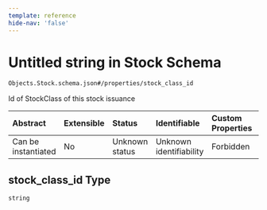 ```yaml
---
template: reference
hide-nav: 'false'
---
```


# Untitled string in Stock Schema

```txt
Objects.Stock.schema.json#/properties/stock_class_id
```

Id of StockClass of this stock issuance

| Abstract            | Extensible | Status         | Identifiable            | Custom Properties | Additional Properties | Access Restrictions | Defined In                                                                |
| :------------------ | :--------- | :------------- | :---------------------- | :---------------- | :-------------------- | :------------------ | :------------------------------------------------------------------------ |
| Can be instantiated | No         | Unknown status | Unknown identifiability | Forbidden         | Allowed               | none                | [Stock.schema.json*](../objects/Stock.schema.json "open original schema") |

## stock_class_id Type

`string`
